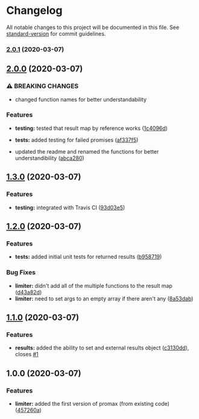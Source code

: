 # Changelog

All notable changes to this project will be documented in this file. See [standard-version](https://github.com/conventional-changelog/standard-version) for commit guidelines.

### [2.0.1](https://github.com/entrostat/promax/compare/v2.0.0...v2.0.1) (2020-03-07)

## [2.0.0](https://github.com/entrostat/promax/compare/v1.3.0...v2.0.0) (2020-03-07)


### ⚠ BREAKING CHANGES

* changed function names for better understandability

### Features

* **testing:** tested that result map by reference works ([1c4096d](https://github.com/entrostat/promax/commit/1c4096d4b0b85c937eb51bc39c8c198404d1113f))
* **tests:** added testing for failed promises ([af337f5](https://github.com/entrostat/promax/commit/af337f584e4c5fb9240a92c4bbc695a188bba2e1))


* updated the readme and renamed the functions for better understandibility ([abca280](https://github.com/entrostat/promax/commit/abca2801da9b0556d9db06204f2a5e85206f20ef))

## [1.3.0](https://github.com/entrostat/promax/compare/v1.2.0...v1.3.0) (2020-03-07)


### Features

* **testing:** integrated with Travis CI ([93d03e5](https://github.com/entrostat/promax/commit/93d03e55bf7d01b93cfb6fa0565b981567c56ed5))

## [1.2.0](https://github.com/entrostat/promax/compare/v1.1.0...v1.2.0) (2020-03-07)


### Features

* **tests:** added initial unit tests for returned results ([b958719](https://github.com/entrostat/promax/commit/b958719d8e4c658b056c8f0343cf7c74cafa9b39))


### Bug Fixes

* **limiter:** didn't add all of the multiple functions to the result map ([d43a82d](https://github.com/entrostat/promax/commit/d43a82d92b77a52a484438b6aa8983a862057298))
* **limiter:** need to set args to an empty array if there aren't any ([8a53dab](https://github.com/entrostat/promax/commit/8a53dab453cf959d656cd70514dd083ebe990f29))

## [1.1.0](https://github.com/entrostat/promax/compare/v1.0.0...v1.1.0) (2020-03-07)


### Features

* **results:** added the ability to set and external results object ([c3130dd](https://github.com/entrostat/promax/commit/c3130dd62d3b613d939ecca2a68fb070a491a258)), closes [#1](https://github.com/entrostat/promax/issues/1)

## 1.0.0 (2020-03-07)


### Features

* **limiter:** added the first version of promax (from existing code) ([457260a](https://github.com/entrostat/promax/commit/457260a9ba4a89a69f23c2275f7411b1f4f241aa))
